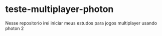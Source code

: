 # teste-multiplayer-photon
 Nesse repositorio irei iniciar meus estudos para jogos multiplayer usando photon 2
